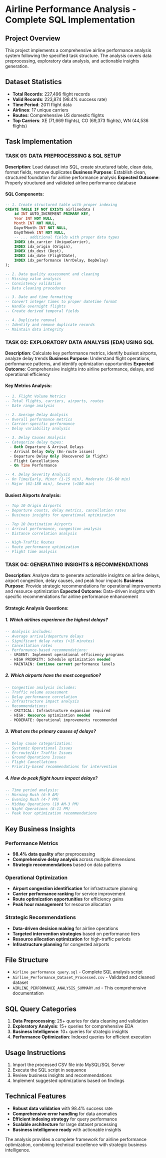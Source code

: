 # Airline Performance Analysis - Complete SQL Implementation

## Project Overview
This project implements a comprehensive airline performance analysis system following the specified task structure. The analysis covers data preprocessing, exploratory data analysis, and actionable insights generation.

## Dataset Statistics
- **Total Records**: 227,496 flight records
- **Valid Records**: 223,874 (98.4% success rate)
- **Time Period**: 2011 flight data
- **Airlines**: 17 unique carriers
- **Routes**: Comprehensive US domestic flights
- **Top Carriers**: XE (71,669 flights), CO (69,373 flights), WN (44,536 flights)

## Task Implementation

### TASK 01: DATA PREPROCESSING & SQL SETUP
**Description**: Load dataset into SQL, create structured table, clean data, format fields, remove duplicates
**Business Purpose**: Establish clean, structured foundation for airline performance analysis
**Expected Outcome**: Properly structured and validated airline performance database

#### SQL Components:
```sql
-- 1. Create structured table with proper indexing
CREATE TABLE IF NOT EXISTS airlinedata (
    id INT AUTO_INCREMENT PRIMARY KEY,
    Year INT NOT NULL,
    Month INT NOT NULL,
    DayofMonth INT NOT NULL,
    DayOfWeek INT NOT NULL,
    -- ... additional fields with proper data types
    INDEX idx_carrier (UniqueCarrier),
    INDEX idx_origin (Origin),
    INDEX idx_dest (Dest),
    INDEX idx_date (FlightDate),
    INDEX idx_performance (ArrDelay, DepDelay)
);

-- 2. Data quality assessment and cleaning
-- Missing value analysis
-- Consistency validation
-- Data cleaning procedures

-- 3. Date and time formatting
-- Convert integer times to proper datetime format
-- Handle overnight flights
-- Create derived temporal fields

-- 4. Duplicate removal
-- Identify and remove duplicate records
-- Maintain data integrity
```

### TASK 02: EXPLORATORY DATA ANALYSIS (EDA) USING SQL
**Description**: Calculate key performance metrics, identify busiest airports, analyze delay trends
**Business Purpose**: Understand flight operations, performance patterns, and identify optimization opportunities
**Expected Outcome**: Comprehensive insights into airline performance, delays, and operational efficiency

#### Key Metrics Analysis:
```sql
-- 1. Flight Volume Metrics
-- Total flights, carriers, airports, routes
-- Date range analysis

-- 2. Average Delay Analysis
-- Overall performance metrics
-- Carrier-specific performance
-- Delay variability analysis

-- 3. Delay Causes Analysis
-- Categorize delay types:
  - Both Departure & Arrival Delays
  - Arrival Delay Only (En-route issues)
  - Departure Delay Only (Recovered in flight)
  - Flight Cancellations
  - On Time Performance

-- 4. Delay Severity Analysis
-- On Time/Early, Minor (1-15 min), Moderate (16-60 min)
-- Major (61-180 min), Severe (>180 min)
```

#### Busiest Airports Analysis:
```sql
-- Top 10 Origin Airports
-- Departure counts, delay metrics, cancellation rates
-- Business insights for operational optimization

-- Top 10 Destination Airports
-- Arrival performance, congestion analysis
-- Distance correlation analysis

-- High-Traffic Routes
-- Route performance optimization
-- Flight time analysis
```

### TASK 04: GENERATING INSIGHTS & RECOMMENDATIONS
**Description**: Analyze data to generate actionable insights on airline delays, airport congestion, delay causes, and peak hour impacts
**Business Purpose**: Provide strategic recommendations for operational improvements and resource optimization
**Expected Outcome**: Data-driven insights with specific recommendations for airline performance enhancement

#### Strategic Analysis Questions:

##### 1. Which airlines experience the highest delays?
```sql
-- Analysis includes:
-- Average arrival/departure delays
-- Significant delay rates (>15 minutes)
-- Cancellation rates
-- Performance-based recommendations:
  - URGENT: Implement operational efficiency programs
  - HIGH PRIORITY: Schedule optimization needed
  - MAINTAIN: Continue current performance levels
```

##### 2. Which airports have the most congestion?
```sql
-- Congestion analysis includes:
-- Traffic volume assessment
-- Delay performance correlation
-- Infrastructure impact analysis
-- Recommendations:
  - CRITICAL: Infrastructure expansion required
  - HIGH: Resource optimization needed
  - MODERATE: Operational improvements recommended
```

##### 3. What are the primary causes of delays?
```sql
-- Delay cause categorization:
-- Systemic Operational Issues
-- En-route/Air Traffic Issues
-- Ground Operations Issues
-- Flight Cancellations
-- Priority-based recommendations for intervention
```

##### 4. How do peak flight hours impact delays?
```sql
-- Time period analysis:
-- Morning Rush (6-9 AM)
-- Evening Rush (4-7 PM)
-- Midday Operations (10 AM-3 PM)
-- Night Operations (8-11 PM)
-- Peak hour optimization recommendations
```

## Key Business Insights

### Performance Metrics
- **98.4% data quality** after preprocessing
- **Comprehensive delay analysis** across multiple dimensions
- **Strategic recommendations** based on data patterns

### Operational Optimization
- **Airport congestion identification** for infrastructure planning
- **Carrier performance ranking** for service improvement
- **Route optimization opportunities** for efficiency gains
- **Peak hour management** for resource allocation

### Strategic Recommendations
- **Data-driven decision making** for airline operations
- **Targeted intervention strategies** based on performance tiers
- **Resource allocation optimization** for high-traffic periods
- **Infrastructure planning** for congested airports

## File Structure
- `Airline performance query.sql` - Complete SQL analysis script
- `Airline_Performance_Dataset_Processed.csv` - Validated and cleaned dataset
- `AIRLINE_PERFORMANCE_ANALYSIS_SUMMARY.md` - This comprehensive documentation

## SQL Query Categories
1. **Data Preprocessing**: 25+ queries for data cleaning and validation
2. **Exploratory Analysis**: 15+ queries for comprehensive EDA
3. **Business Intelligence**: 10+ queries for strategic insights
4. **Performance Optimization**: Indexed queries for efficient execution

## Usage Instructions
1. Import the processed CSV file into MySQL/SQL Server
2. Execute the SQL script in sequence
3. Review business insights and recommendations
4. Implement suggested optimizations based on findings

## Technical Features
- **Robust data validation** with 98.4% success rate
- **Comprehensive error handling** for data anomalies
- **Efficient indexing strategy** for query performance
- **Scalable architecture** for large dataset processing
- **Business intelligence ready** with actionable insights

The analysis provides a complete framework for airline performance optimization, combining technical excellence with strategic business intelligence.